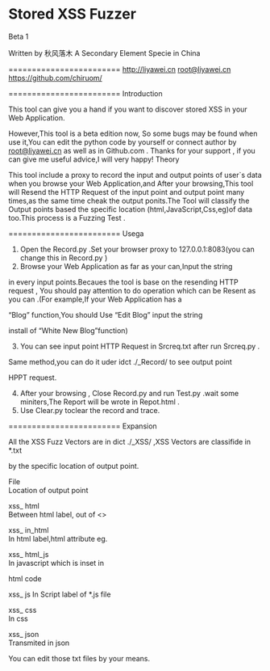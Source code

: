 Stored	XSS	Fuzzer
========================
Beta 1


Written by	秋风落木
A Secondary Element Specie in China

========================
http://liyawei.cn
root@liyawei.cn 
https://github.com/chiruom/ 

========================
Introduction

This tool can give you a hand if you want to discover stored XSS in your Web Application.

However,This tool is a beta edition now, So some bugs may be found when use it,You can edit the python code by yourself or       connect author by root@liyawei.cn as well as in Github.com . Thanks for your support , if you can give me useful advice,I will very happy!
Theory

This tool include a proxy to record the input and output points of user`s data when you browse your Web Application,and After your browsing,This tool will Resend the HTTP Request of the input point and output point many times,as the same time cheak the output ponits.The Tool will classify the Output points based the specific location (html,JavaScript,Css,eg)of data too.This process is a Fuzzing Test .

========================
Usega

1. Open the Record.py .Set your browser proxy to 127.0.0.1:8083(you can change this in Record.py )
2. Browse  your  Web  Application  as  far  as  your  can,Input  the  string

<chiruomorg> in every input points.Becaues the tool is base on the resending HTTP request , You should pay attention to do operation which can be Resent as you can .(For example,If your Web Application has a
 
“Blog” function,You should Use “Edit Blog” input the string <chiruomorg>

install of “White New Blog”function)

3. You can see input point HTTP Request in Srcreq.txt after run Srcreq.py .

Same method,you can do it uder idct ./_Record/	to see output point

HPPT request.

4. After  your  browsing  ,  Close  Record.py  and  run  Test.py  .wait  some miniters,The Report will be wrote in	Repot.html .
5. Use Clear.py toclear the record and trace.




========================
Expansion

All the XSS Fuzz Vectors are in dict ./_XSS/ ,XSS Vectors are classifide in *.txt

by the specific location of output point.


File	
Location of output point

xss_ html	
Between html label, out of <>

xss_ in_html	
In html label,html attribute eg.

xss_ html_js	
In javascript which is inset in

html code

xss_ js	
In Script label of *.js file

xss_ css	
In css

xss_ json	
Transmited in	json

You can edit those txt files by your means.
